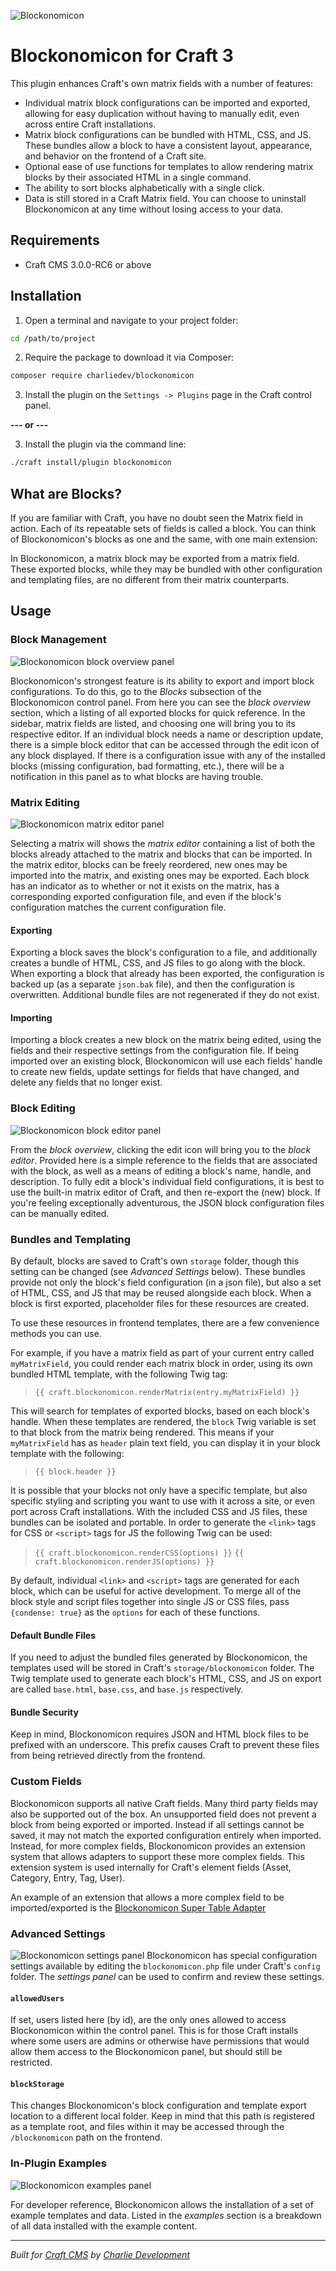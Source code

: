 ![Blockonomicon](./resources/blockonomicon.png)

# Blockonomicon for Craft 3

This plugin enhances Craft's own matrix fields with a number of features:

- Individual matrix block configurations can be imported and exported, allowing for easy duplication without having to manually edit, even across entire Craft installations.
- Matrix block configurations can be bundled with HTML, CSS, and JS. These bundles allow a block to have a consistent layout, appearance, and behavior on the frontend of a Craft site.
- Optional ease of use functions for templates to allow rendering matrix blocks by their associated HTML in a single command.
- The ability to sort blocks alphabetically with a single click.
- Data is still stored in a Craft Matrix field. You can choose to uninstall Blockonomicon at any time without losing access to your data.

## Requirements

* Craft CMS 3.0.0-RC6 or above

## Installation

1. Open a terminal and navigate to your project folder:

```bash
cd /path/to/project
```

2. Require the package to download it via Composer:

```bash
composer require charliedev/blockonomicon
```

3. Install the plugin on the `Settings -> Plugins` page in the Craft control panel.

**--- or ---**

3. Install the plugin via the command line:

```bash
./craft install/plugin blockonomicon
```

## What are Blocks?

If you are familiar with Craft, you have no doubt seen the Matrix field in action. Each of its repeatable sets of fields is called a block. You can think of Blockonomicon's blocks as one and the same, with one main extension:

In Blockonomicon, a matrix block may be exported from a matrix field. These exported blocks, while they may be bundled with other configuration and templating files, are no different from their matrix counterparts.

## Usage

### Block Management

![Blockonomicon block overview panel](./resources/block-overview.png)

Blockonomicon's strongest feature is its ability to export and import block configurations. To do this, go to the *Blocks* subsection of the Blockonomicon control panel. From here you can see the *block overview* section, which a listing of all exported blocks for quick reference. In the sidebar, matrix fields are listed, and choosing one will bring you to its respective editor. If an individual block needs a name or description update, there is a simple block editor that can be accessed through the edit icon of any block displayed. If there is a configuration issue with any of the installed blocks (missing configuration, bad formatting, etc.), there will be a notification in this panel as to what blocks are having trouble.

### Matrix Editing

![Blockonomicon matrix editor panel](./resources/matrix-editor.png)

Selecting a matrix will shows the *matrix editor* containing a list of both the blocks already attached to the matrix and blocks that can be imported. In the matrix editor, blocks can be freely reordered, new ones may be imported into the matrix, and existing ones may be exported. Each block has an indicator as to whether or not it exists on the matrix, has a corresponding exported configuration file, and even if the block's configuration matches the current configuration file.

#### Exporting

Exporting a block saves the block's configuration to a file, and additionally creates a bundle of HTML, CSS, and JS files to go along with the block. When exporting a block that already has been exported, the configuration is backed up (as a separate `json.bak` file), and then the configuration is overwritten. Additional bundle files are not regenerated if they do not exist.

#### Importing

Importing a block creates a new block on the matrix being edited, using the fields and their respective settings from the configuration file. If being imported over an existing block, Blockonomicon will use each fields' handle to create new fields, update settings for fields that have changed, and delete any fields that no longer exist.

### Block Editing

![Blockonomicon block editor panel](./resources/block-editor.png)

From the *block overview*, clicking the edit icon will bring you to the *block editor*. Provided here is a simple reference to the fields that are associated with the block, as well as a means of editing a block's name, handle, and description. To fully edit a block's individual field configurations, it is best to use the built-in matrix editor of Craft, and then re-export the (new) block. If you're feeling exceptionally adventurous, the JSON block configuration files can be manually edited.

### Bundles and Templating

By default, blocks are saved to Craft's own `storage` folder, though this setting can be changed (see *Advanced Settings* below). These bundles provide not only the block's field configuration (in a json file), but also a set of HTML, CSS, and JS that may be reused alongside each block. When a block is first exported, placeholder files for these resources are created.

To use these resources in frontend templates, there are a few convenience methods you can use.

For example, if you have a matrix field as part of your current entry called `myMatrixField`, you could render each matrix block in order, using its own bundled HTML template, with the following Twig tag:

> `{{ craft.blockonomicon.renderMatrix(entry.myMatrixField) }}`

This will search for templates of exported blocks, based on each block's handle. When these templates are rendered, the `block` Twig variable is set to that block from the matrix being rendered. This means if your `myMatrixField` has as `header` plain text field, you can display it in your block template with the following:

> `{{ block.header }}`

It is possible that your blocks not only have a specific template, but also specific styling and scripting you want to use with it across a site, or even port across Craft installations. With the included CSS and JS files, these bundles can be isolated and portable. In order to generate the `<link>` tags for CSS or `<script>` tags for JS the following Twig can be used:

> `{{ craft.blockonomicon.renderCSS(options) }}`
> `{{ craft.blockonomicon.renderJS(options) }}`

By default, individual `<link>` and `<script>` tags are generated for each block, which can be useful for active development. To merge all of the block style and script files together into single JS or CSS files, pass `{condense: true}` as the `options` for each of these functions.

#### Default Bundle Files

If you need to adjust the bundled files generated by Blockonomicon, the templates used will be stored in Craft's `storage/blockonomicon` folder. The Twig template used to generate each block's HTML, CSS, and JS on export are called `base.html`, `base.css`, and `base.js` respectively.

#### Bundle Security

Keep in mind, Blockonomicon requires JSON and HTML block files to be prefixed with an underscore. This prefix causes Craft to prevent these files from being retrieved directly from the frontend.

### Custom Fields

Blockonomicon supports all native Craft fields. Many third party fields may also be supported out of the box. An unsupported field does not prevent a block from being exported or imported. Instead if all settings cannot be saved, it may not match the exported configuration entirely when imported. Instead, for more complex fields, Blockonomicon provides an extension system that allows adapters to support these more complex fields. This extension system is used internally for Craft's element fields (Asset, Category, Entry, Tag, User).

An example of an extension that allows a more complex field to be imported/exported is the [Blockonomicon Super Table Adapter](https://github.com/charliedevelopment/blockonomicon-super-table-adapter)

### Advanced Settings

![Blockonomicon settings panel](./resources/settings-panel.png)
Blockonomicon has special configuration settings available by editing the `blockonomicon.php` file under Craft's `config` folder. The *settings panel* can be used to confirm and review these settings.

#### `allowedUsers`

If set, users listed here (by id), are the only ones allowed to access Blockonomicon within the control panel. This is for those Craft installs where some users are admins or otherwise have permissions that would allow them access to the Blockonomicon panel, but should still be restricted.

#### `blockStorage`

This changes Blockonomicon's block configuration and template export location to a different local folder. Keep in mind that this path is registered as a template root, and files within it may be accessed through the `/blockonomicon` path on the frontend.

### In-Plugin Examples

![Blockonomicon examples panel](./resources/examples.png)

For developer reference, Blockonomicon allows the installation of a set of example templates and data. Listed in the *examples* section is a breakdown of all data installed with the example content.

---

*Built for [Craft CMS](https://craftcms.com/) by [Charlie Development](http://charliedev.com/)*
